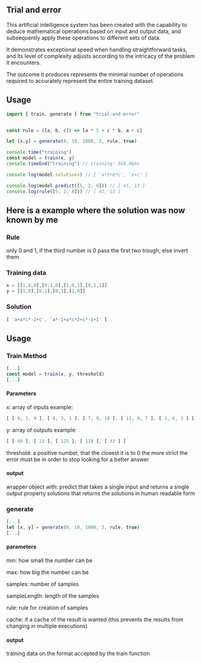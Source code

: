 ## Trial and error

This artificial intelligence system has been created with the capability to deduce mathematical operations based on input and output data, and subsequently apply these operations to different sets of data.

It demonstrates exceptional speed when handling straightforward tasks, and its level of complexity adjusts according to the intricacy of the problem it encounters.

The outcome it produces represents the minimal number of operations required to accurately represent the entire training dataset.

## Usage

```js
import { train, generate } from "trial-and-error"


const rule = ([a, b, c]) => [a * 5 + c * b, a + c]

let [x,y] = generate(0, 10, 1000, 3, rule, true)

console.time("training")
const model = train(x, y)
console.timeEnd("training") // training: 368.06ms

console.log(model.solutions) // [ 'a*5+b*c', 'a+c' ]

console.log(model.predict([5, 2, 8])) // [ 41, 13 ]
console.log(rule([5, 2, 8])) // [ 41, 13 ]
```

## Here is a example where the solution was now known by me

### Rule

only 0 and 1, if the third number is 0 pass the first two trough, else invert them

### Training data
```js
x = [[1,0,0],[0,1,0],[1,0,1],[0,1,1]]
y = [[1,0],[0,1],[0,1],[1,0]]
```

### Solution
```js
[ 'a+a*c*-2+c', 'a*-1+a*c*2+c*-1+1' ]
```

## Usage

### Train Method  
```js
[...]
const model = train(x, y, threshold)
[...]
```

#### Parameters

x: array of inputs
example:
```js 
[ [ 8, 1, 9 ], [ 4, 3, 1 ], [ 7, 9, 10 ], [ 11, 9, 7 ], [ 3, 6, 3 ] ]
```
y: array of outputs
example:
```js 
[ [ 49 ], [ 23 ], [ 125 ], [ 118 ], [ 33 ] ]
```

threshold:
a positive number, that the closest it is to 0 the more strict the error must be in order to stop looking for a better answer

#### output

wrapper object with:
     predict that takes a single input and returns a single output
     property solutions that returns the solutions in human readable form

### generate


```js
[...]
let [x, y] = generate(0, 10, 1000, 3, rule, true)
[...]
```

#### parameters
min: how small the number can be

max: how big the number can be

samples: number of samples

sampleLength: length of the samples

rule: rule for creation of samples

cache: if a cache of the result is wanted (this prevents the results from changing in multiple executions)
#### output
training data on the format accepted by the train function
